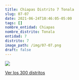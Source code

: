 ```yaml
---
title: Chiapas Distrito 7 Tonala
slug: 07-07
date: 2021-06-24T10:46:05-05:00
tags: []
nombre_entidad: Chiapas
nombre_distrito: Tonala
entidad: 7
distrito: 7
image_path: /img/07-07.png
draft: false
---
```


![](/img/07-07.png)

[Ver los 300 distritos](/docs/elecciones-2021)
